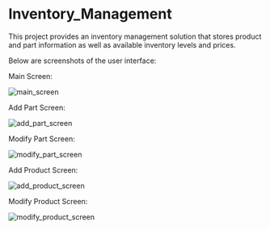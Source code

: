 # Inventory_Management
This project provides an inventory management solution that stores product and part information as well as available inventory levels and prices.

Below are screenshots of the user interface:

Main Screen:

![main_screen](https://user-images.githubusercontent.com/79055002/155580611-c4fd1649-11a3-47d6-ab77-724672d17c3c.png)

Add Part Screen:

![add_part_screen](https://user-images.githubusercontent.com/79055002/155580946-19872669-94c4-44b5-bb08-570147377616.png)

Modify Part Screen:

![modify_part_screen](https://user-images.githubusercontent.com/79055002/155581002-6182bfe6-5d81-4bdc-8025-576a6e662a85.png)

Add Product Screen:

![add_product_screen](https://user-images.githubusercontent.com/79055002/155581060-748ed4c5-9f80-4517-abce-490adacd0c50.png)

Modify Product Screen:

![modify_product_screen](https://user-images.githubusercontent.com/79055002/155581110-4ed6ee74-179f-4c64-b632-84436a301332.png)


